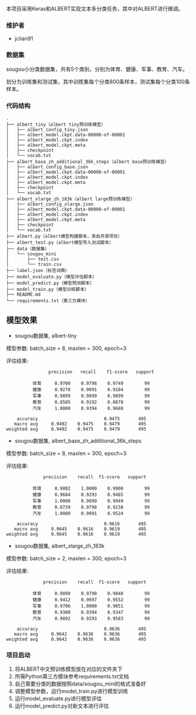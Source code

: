 本项目采用Keras和ALBERT实现文本多分类任务，其中对ALBERT进行微调。

### 维护者

- jclian91

### 数据集

sougou小分类数据集，共有5个类别，分别为体育、健康、军事、教育、汽车。

划分为训练集和测试集，其中训练集每个分类800条样本，测试集每个分类100条样本。

### 代码结构

```
.
├── albert_tiny（albert tiny预训练模型）
│   ├── albert_config_tiny.json
│   ├── albert_model.ckpt.data-00000-of-00001
│   ├── albert_model.ckpt.index
│   ├── albert_model.ckpt.meta
│   ├── checkpoint
│   └── vocab.txt
├── albert_base_zh_additional_36k_steps（albert base预训练模型）
│   ├── albert_config_base.json
│   ├── albert_model.ckpt.data-00000-of-00001
│   ├── albert_model.ckpt.index
│   ├── albert_model.ckpt.meta
│   ├── checkpoint
│   └── vocab.txt
├── albert_xlarge_zh_183k（albert large预训练模型）
│   ├── albert_config_xlarge.json
│   ├── albert_model.ckpt.data-00000-of-00001
│   ├── albert_model.ckpt.index
│   ├── albert_model.ckpt.meta
│   ├── checkpoint
│   └── vocab.txt
├── albert.py（albert模型构建脚本，来自开源项目）
├── albert_test.py（albert模型导入测试脚本）
├── data（数据集）
│   └── sougou_mini
│       ├── test.csv
│       └── train.csv
├── label.json（标签词典）
├── model_evaluate.py（模型评估脚本）
├── model_predict.py（模型预测脚本）
├── model_train.py（模型训练脚本）
├── README.md
└── requirements.txt（第三方模块）
```

## 模型效果

- sougou数据集, albert-tiny

模型参数: batch_size = 8, maxlen = 300, epoch=3

评估结果:

```
                precision   recall    f1-score   support

          体育     0.9700    0.9798    0.9749        99
          健康     0.9278    0.9091    0.9184        99
          军事     0.9899    0.9899    0.9899        99
          教育     0.8585    0.9192    0.8878        99
          汽车     1.0000    0.9394    0.9688        99

    accuracy                         0.9475       495
   macro avg     0.9492    0.9475    0.9479       495
weighted avg     0.9492    0.9475    0.9479       495
```

- sougou数据集, albert_base_zh_additional_36k_steps

模型参数: batch_size = 8, maxlen = 300, epoch=3

评估结果:

```
              precision    recall  f1-score   support

          体育     0.9802    1.0000    0.9900        99
          健康     0.9684    0.9293    0.9485        99
          军事     1.0000    0.9899    0.9949        99
          教育     0.8739    0.9798    0.9238        99
          汽车     1.0000    0.9091    0.9524        99

    accuracy                         0.9616       495
   macro avg     0.9645    0.9616    0.9619       495
weighted avg     0.9645    0.9616    0.9619       495
```

- sougou数据集, albert_xlarge_zh_183k

模型参数: batch_size = 2, maxlen = 300, epoch=3

评估结果:

```
              precision    recall  f1-score   support

          体育     0.9898    0.9798    0.9848        99
          健康     0.9412    0.9697    0.9552        99
          军事     0.9706    1.0000    0.9851        99
          教育     0.9300    0.9394    0.9347        99
          汽车     0.9892    0.9293    0.9583        99

    accuracy                         0.9636       495
   macro avg     0.9642    0.9636    0.9636       495
weighted avg     0.9642    0.9636    0.9636       495
```

### 项目启动

1. 将ALBERT中文预训练模型放在对应的文件夹下
2. 所需Python第三方模块参考requirements.txt文档
3. 自己需要分类的数据按照data/sougou_mini的格式准备好
4. 调整模型参数，运行model_train.py进行模型训练
5. 运行model_evaluate.py进行模型评估
6. 运行model_predict.py对新文本进行评估